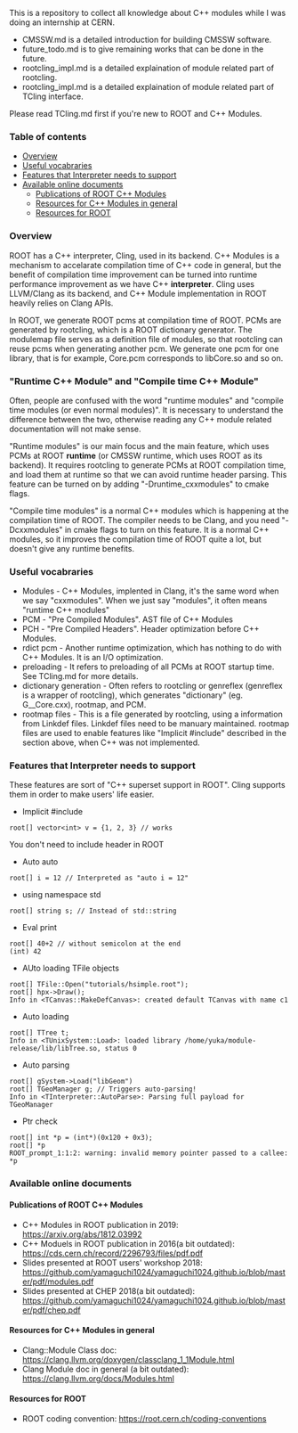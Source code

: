 This is a repository to collect all knowledge about C++ modules while I was doing an internship at CERN.

- CMSSW.md is a detailed introduction for building CMSSW software.
- future_todo.md is to give remaining works that can be done in the future.
- rootcling_impl.md is a detailed explaination of module related part of rootcling.
- rootcling_impl.md is a detailed explaination of module related part of TCling interface.

Please read TCling.md first if you're new to ROOT and C++ Modules.

### Table of contents
- [Overview](https://github.com/yamaguchi1024/cxxmodule-doc#overview)
- [Useful vocabraries](https://github.com/yamaguchi1024/cxxmodule-doc#useful-vocabraries)
- [Features that Interpreter needs to support](https://github.com/yamaguchi1024/cxxmodule-doc#features-that-interpreter-needs-to-support)
- [Available online documents](https://github.com/yamaguchi1024/cxxmodule-doc#available-online-documents)
   - [Publications of ROOT C++ Modules](https://github.com/yamaguchi1024/cxxmodule-doc#publications-of-root-c-modules)
   - [Resources for C++ Modules in general](https://github.com/yamaguchi1024/cxxmodule-doc#resources-for-c-modules-in-general)
   - [Resources for ROOT](https://github.com/yamaguchi1024/cxxmodule-doc#resources-for-root)

### Overview
ROOT has a C++ interpreter, Cling, used in its backend. C++ Modules is a mechanism to accelarate compilation time of C++ code in general, but the benefit of compilation time improvement can be turned into runtime performance improvement as we have C++ **interpreter**. Cling uses LLVM/Clang as its backend, and C++ Module implementation in ROOT heavily relies on Clang APIs.

In ROOT, we generate ROOT pcms at compilation time of ROOT. PCMs are generated by rootcling, which is a ROOT dictionary generator. The modulemap file serves as a definition file of modules, so that rootcling can reuse pcms when generating another pcm. We generate one pcm for one library, that is for example, Core.pcm corresponds to libCore.so and so on.

### "Runtime C++ Module" and "Compile time C++ Module"
Often, people are confused with the word "runtime modules" and "compile time modules (or even normal modules)". It is necessary to understand the difference between the two, otherwise reading any C++ module related documentation will not make sense.

"Runtime modules" is our main focus and the main feature, which uses PCMs at ROOT **runtime** (or CMSSW runtime, which uses ROOT as its backend). It requires rootcling to generate PCMs at ROOT compilation time, and load them at runtime so that we can avoid runtime header parsing. This feature can be turned on by adding "-Druntime_cxxmodules" to cmake flags.

"Compile time modules" is a normal C++ modules which is happening at the compilation time of ROOT. The compiler needs to be Clang, and you need "-Dcxxmodules" in cmake flags to turn on this feature. It is a normal C++ modules, so it improves the compilation time of ROOT quite a lot, but doesn't give any runtime benefits.

### Useful vocabraries
- Modules - C++ Modules, implented in Clang, it's the same word when we say "cxxmodules". When we just say "modules", it often means "runtime C++ modules"
- PCM - "Pre Compiled Modules". AST file of C++ Modules
- PCH - "Pre Compiled Headers". Header optimization before C++ Modules.
- rdict pcm - Another runtime optimization, which has nothing to do with C++ Modules. It is an I/O optimization.
- preloading - It refers to preloading of all PCMs at ROOT startup time. See TCling.md for more details.
- dictionary generation - Often refers to rootcling or genreflex (genreflex is a wrapper of rootcling), which generates "dictionary" (eg. G__Core.cxx), rootmap, and PCM.
- rootmap files - This is a file generated by rootcling, using a information from Linkdef files. Linkdef files need to be manuary maintained. rootmap files are used to enable features like "Implicit #include" described in the section above, when C++ was not implemented.

### Features that Interpreter needs to support

These features are sort of "C++ superset support in ROOT". Cling supports them in order to make users' life easier.

- Implicit #include
```
root[] vector<int> v = {1, 2, 3} // works
```
You don't need to include header in ROOT

- Auto auto
```
root[] i = 12 // Interpreted as "auto i = 12"
```

- using namespace std
```
root[] string s; // Instead of std::string
```

- Eval print
```
root[] 40+2 // without semicolon at the end
(int) 42
```

- AUto loading TFile objects
```
root[] TFile::Open("tutorials/hsimple.root");
root[] hpx->Draw();
Info in <TCanvas::MakeDefCanvas>: created default TCanvas with name c1
```

- Auto loading
```
root[] TTree t;
Info in <TUnixSystem::Load>: loaded library /home/yuka/module-release/lib/libTree.so, status 0
```

- Auto parsing
```
root[] gSystem->Load("libGeom")
root[] TGeoManager g; // Triggers auto-parsing!
Info in <TInterpreter::AutoParse>: Parsing full payload for TGeoManager
```

- Ptr check
```
root[] int *p = (int*)(0x120 + 0x3);
root[] *p
ROOT_prompt_1:1:2: warning: invalid memory pointer passed to a callee: *p
```

### Available online documents
#### Publications of ROOT C++ Modules
- C++ Modules in ROOT publication in 2019: https://arxiv.org/abs/1812.03992
- C++ Moduels in ROOT publication in 2016(a bit outdated): https://cds.cern.ch/record/2296793/files/pdf.pdf
- Slides presented at ROOT users' workshop 2018: https://github.com/yamaguchi1024/yamaguchi1024.github.io/blob/master/pdf/modules.pdf
- Slides presented at CHEP 2018(a bit outdated): https://github.com/yamaguchi1024/yamaguchi1024.github.io/blob/master/pdf/chep.pdf

#### Resources for C++ Modules in general
- Clang::Module Class doc: https://clang.llvm.org/doxygen/classclang_1_1Module.html
- Clang Module doc in general (a bit outdated): https://clang.llvm.org/docs/Modules.html

#### Resources for ROOT
- ROOT coding convention: https://root.cern.ch/coding-conventions
